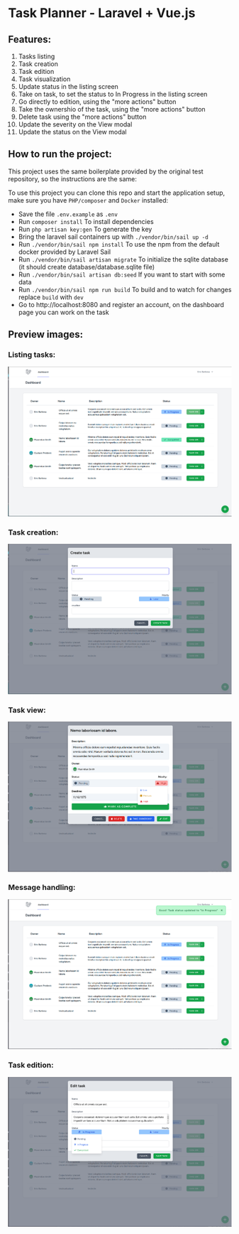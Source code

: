 # Task Planner - Laravel + Vue.js

## Features:

1. Tasks listing
2. Task creation
3. Task edition
4. Task visualization
4. Update status in the listing screen
5. Take on task, to set the status to In Progress in the listing screen
6. Go directly to edition, using the "more actions" button
7. Take the ownershio of the task, using the "more actions" button
8. Delete task using the "more actions" button
9. Update the severity on the View modal
10. Update the status on the View modal

## How to run the project:

This project uses the same boilerplate provided by the original test repository, so the instructions are the same:

To use this project you can clone this repo and start the application setup, make sure you have `PHP/composer` and `Docker` installed:
-  Save the file `.env.example` as `.env`
-  Run `composer install` To install dependencies
-  Run `php artisan key:gen` To generate the key
-  Bring the laravel sail containers up with `./vendor/bin/sail up -d`
-  Run `./vendor/bin/sail npm install` To use the npm from the default docker provided by Laravel Sail
-  Run `./vendor/bin/sail artisan migrate` To initialize the sqlite database (it should create database/database.sqlite file)
-  Run `./vendor/bin/sail artisan db:seed` If you want to start with some data
-  Run `./vendor/bin/sail npm run build` To build and to watch for changes replace `build` with `dev`
-  Go to http://localhost:8080 and register an account, on the dashboard page you can work on the task

## Preview images:

### Listing tasks:
![List Task](./preview/list-tasks.png "Listing Tasks")

### Task creation:
![Create Task](./preview/create-task.png "Create Task")

### Task view:
![Editing status](./preview/task-view.png "Editing status")

### Message handling:
![Editing status](./preview/message-handling.png "Editing status")

### Task edition:
![Editing status](./preview/task-edition.png "Editing status")